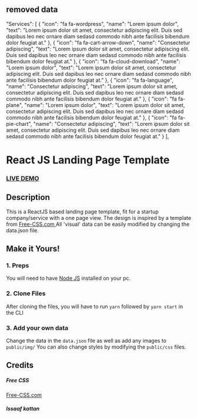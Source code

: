 ## removed data

"Services": [
{
"icon": "fa fa-wordpress",
"name": "Lorem ipsum dolor",
"text": "Lorem ipsum dolor sit amet, consectetur adipiscing elit. Duis sed dapibus leo nec ornare diam sedasd commodo nibh ante facilisis bibendum dolor feugiat at."
},
{
"icon": "fa fa-cart-arrow-down",
"name": "Consectetur adipiscing",
"text": "Lorem ipsum dolor sit amet, consectetur adipiscing elit. Duis sed dapibus leo nec ornare diam sedasd commodo nibh ante facilisis bibendum dolor feugiat at."
},
{
"icon": "fa fa-cloud-download",
"name": "Lorem ipsum dolor",
"text": "Lorem ipsum dolor sit amet, consectetur adipiscing elit. Duis sed dapibus leo nec ornare diam sedasd commodo nibh ante facilisis bibendum dolor feugiat at."
},
{
"icon": "fa fa-language",
"name": "Consectetur adipiscing",
"text": "Lorem ipsum dolor sit amet, consectetur adipiscing elit. Duis sed dapibus leo nec ornare diam sedasd commodo nibh ante facilisis bibendum dolor feugiat at."
},
{
"icon": "fa fa-plane",
"name": "Lorem ipsum dolor",
"text": "Lorem ipsum dolor sit amet, consectetur adipiscing elit. Duis sed dapibus leo nec ornare diam sedasd commodo nibh ante facilisis bibendum dolor feugiat at."
},
{
"icon": "fa fa-pie-chart",
"name": "Consectetur adipiscing",
"text": "Lorem ipsum dolor sit amet, consectetur adipiscing elit. Duis sed dapibus leo nec ornare diam sedasd commodo nibh ante facilisis bibendum dolor feugiat at."
}
],

# React JS Landing Page Template

### <a href="https://react-landing-page-template.herokuapp.com">LIVE DEMO</a>

## Description

This is a ReactJS based landing page template, fit for a startup company/service with a one page view. The design is inspired by a template from <a href="https://www.free-css.com/assets/files/free-css-templates/preview/page234/interact/">Free-CSS.com </a>
All 'visual' data can be easily modified by changing the data.json file.

## Make it Yours!

### 1. Preps

You will need to have <a href="https://nodejs.org/">Node JS</a> installed on your pc.

### 2. Clone Files

After cloning the files, you will have to run `yarn` followed by `yarn start` in the CLI

### 3. Add your own data

Change the data in the `data.json` file as well as add any images to `public/img/`
You can also change styles by modifying the `public/css` files.

## Credits

##### Free CSS

<a href="https://www.free-css.com/assets/files/free-css-templates/preview/page234/interact/">Free-CSS.com </a>

##### Issaaf kattan
